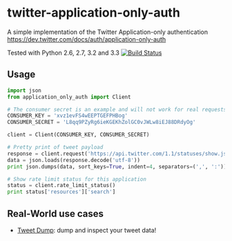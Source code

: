 twitter-application-only-auth
=============================

A simple implementation of the Twitter Application-only authentication
https://dev.twitter.com/docs/auth/application-only-auth

Tested with Python 2.6, 2.7, 3.2 and 3.3
[![Build Status](https://travis-ci.org/pabluk/twitter-application-only-auth.png)](https://travis-ci.org/pabluk/twitter-application-only-auth)


Usage
-----

```python
import json
from application_only_auth import Client

# The consumer secret is an example and will not work for real requests
CONSUMER_KEY = 'xvz1evFS4wEEPTGEFPHBog'
CONSUMER_SECRET = 'L8qq9PZyRg6ieKGEKhZolGC0vJWLw8iEJ88DRdyOg'

client = Client(CONSUMER_KEY, CONSUMER_SECRET)

# Pretty print of tweet payload
response = client.request('https://api.twitter.com/1.1/statuses/show.json?id=316683059296624640')
data = json.loads(response.decode('utf-8'))
print json.dumps(data, sort_keys=True, indent=4, separators=(',', ':'))

# Show rate limit status for this application
status = client.rate_limit_status()
print status['resources']['search']
```

Real-World use cases
--------------------

* [Tweet Dump](http://tweetdump.info/): dump and inspect your tweet data!

